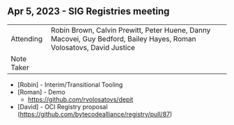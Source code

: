 ## Apr 5, 2023 - SIG Registries meeting

|          |      | 
| -------- | -------- |
| Attending  | Robin Brown, Calvin Prewitt, Peter Huene, Danny Macovei, Guy Bedford, Bailey Hayes, Roman Volosatovs, David Justice
| Note Taker | 

* [Robin] - Interim/Transitional Tooling
* [Roman] - Demo
    * https://github.com/rvolosatovs/depit
* [David] - OCI Registry proposal (https://github.com/bytecodealliance/registry/pull/87)
